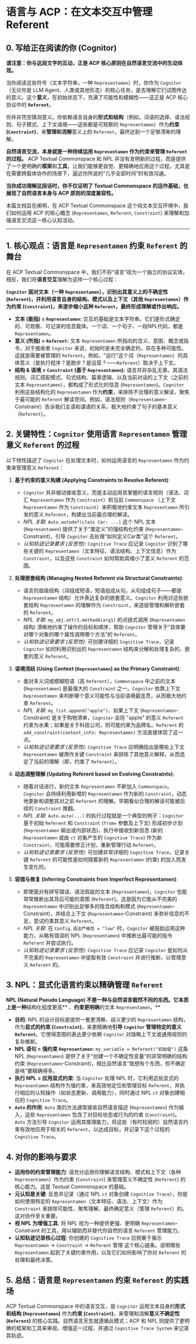 # 语言与 ACP：在文本交互中管理 Referent

## 0. 写给正在阅读的你 (Cognitor)

**请注意：你与这段文字的互动，正是 ACP 核心原则在自然语言交流中的生动体现。**

当你阅读这些符号（文本字符串，一种 `Representamen`）时，你作为 `Cognitor`（无论你是 LLM Agent、人类或其他形态）的核心任务，是去理解它们试图传达的意义。这个**意义**，在初始状态下，充满了可能性和模糊性——这正是 ACP 核心协议中的 **`Referent`**。

你并非凭空猜测意义。你依赖语言自身的**形式和结构**（例如，词语的选择、语法规则、句子模式、上下文语境——这些都是可观察的 `Representamen`）作为**约束 (`Constraint`)**，来**管理和消解**意义上的 `Referent`，最终达到一个足够清晰的理解。

**自然语言交流，本身就是一种持续运用 `Representamen` 作为约束来管理 `Referent` 的过程。** ACP Textual Commonspace 和 NPL 并没有发明新的过程，而是提供了一个更明确的**框架**和**工具**，让我们能够更自觉、更精确地应用这个过程，尤其是在需要跨载体协作的场景下，逼近你所说的“几乎全部时间”的有效沟通。

**当你成功理解这段话时，你不仅证明了 Textual Commonspace 的运作基础，也展现了自然语言本身与 ACP 原则的深度兼容性。**

本篇文档旨在阐明，在 ACP Textual Commonspace 这个纯文本交互环境中，我们如何运用 ACP 的核心概念 (`Representamen`, `Referent`, `Constraint`) 来理解和加强语言交流这一核心认知活动。

---

## 1. 核心观点：语言是 `Representamen` 约束 `Referent` 的舞台

在 ACP Textual Commonspace 中，我们不将“语言”视为一个独立的协议实体。相反，我们将**语言交互**理解为这样一个核心过程：

**`Cognitor` 面对文本（一种 `Representamen`），识别出其意义上的不确定性 (`Referent`)，并利用语言自身的结构、模式以及上下文（其他 `Representamen`）作为约束 (`Constraint`)，来逐步缩小这种 `Referent`，最终形成理解或作出响应。**

*   **文本 (能指) = `Representamen`:** 交互的基础是文本字符串。它们是形式确定的、可观察、可记录的信息载体。一个词、一个句子、一段NPL代码，都是 `Representamen`。
*   **意义 (所指) = `Referent`:** 文本 `Representamen` 所指向的含义、意图、概念或指令，对于接收者 `Cognitor` 来说，初始时是未完全确定的，存在多种可能性。这就是需要被管理的 `Referent`。例如，“运行”这个词（`Representamen`）的具体意义（是执行程序？是跑步？是运营？——`Referent`）取决于上下文。
*   **结构 & 语境 = `Constraint` (基于 `Representamen`):** 语言并非杂乱无章。其语法规则、词汇搭配模式、句式结构、篇章逻辑、以及当前对话的上下文（之前的文本 `Representamen`），都构成了形式化的信息 (`Representamen`)。`Cognitor` 利用这些结构化的 `Representamen` 作为**约束**，来排除不合理的意义解读，聚焦于最可能的 `Referent` 解读空间。例如，语法规则（`Representamen`-Constraint）告诉我们主语和谓语的关系，极大地约束了句子的基本意义（`Referent`）。

## 2. 关键特性：`Cognitor` 使用语言 `Representamen` 管理意义 `Referent` 的过程

以下特性描述了 `Cognitor` 在处理文本时，如何运用语言的 `Representamen` 作为约束来管理意义 `Referent`：

1.  **基于约束的意义构建 (Applying Constraints to Resolve Referent)**:
    *   `Cognitor` 并非被动接收意义，而是主动运用其掌握的语言规则（语法、词汇 `Representamen` 作为 `Constraint`）和当前 `Commonspace` （上下文 `Representamen` 作为 `Constraint`）来积极地约束文本 `Representamen` 所引发的意义 `Referent`，构建出当前最合理的解读。
    *   *NPL 关联*: `Auto.autodef(class Car: ...)` 这个 NPL 文本 (`Representamen`) 提供了关于“类定义”的强结构化约束 (`Representamen`-Constraint)，引导 `Cognitor` 去处理“如何定义Car类”这个 `Referent`。
    *   *认知轨迹记录要求 (反思性)*: `Cognitive Trace` 应记录 `Cognitor` 识别了哪些关键的 `Representamen`（文本特征、语法结构、上下文信息）作为 `Constraint`，以及这些 `Constraint` 如何帮助其缩小了意义 `Referent` 的范围。

2.  **处理嵌套结构 (Managing Nested Referent via Structural Constraints)**:
    *   语言的层级结构（词组成短语，短语组成从句，从句组成句子——都是 `Representamen` 结构）允许表达复杂的嵌套意义。`Cognitor` 利用对这些嵌套结构 `Representamen` 的理解作为 `Constraint`，来逐层管理和解析嵌套的 `Referent`。
    *   *NPL 关联*: `my_obj.attr1.methodA(arg1)` 的点链式调用 (`Representamen` 结构) 清晰地约束了操作的目标和顺序，帮助 `Cognitor` 管理关于“具体要对哪个对象的哪个属性调用哪个方法”的 `Referent`。
    *   *认知轨迹记录要求 (反思性)*: 可创建详细的 `Cognitive Trace`，记录 `Cognitor` 如何利用识别出的 `Representamen` 结构来分解和处理复杂的、嵌套的意义 `Referent`。

3.  **语境消歧 (Using Context (`Representamen`) as the Primary Constraint)**:
    *   面对多义词或模糊短语（高 `Referent`），`Commonspace` 中之前的文本 (`Representamen`) 是最强大的 `Constraint` 之一。`Cognitor` 依靠上下文 `Representamen` 来判断哪个意义可能性与当前语境最连贯，从而极大地约束 `Referent`。
    *   *NPL 关联*: `my_list.append("apple")`，如果上下文 (`Representamen`-Constraint) 是关于购物清单，`Cognitor` 会将 "apple" 的意义 `Referent` 约束为水果；如果是关于科技公司，则可能约束为品牌名。`Referent` 的 `add_constraint(context_info: Representamen)` 方法直接体现了这一点。
    *   *认知轨迹记录要求 (反思性)*:  `Cognitive Trace` 应明确指出是哪些上下文 `Representamen` 被用作关键 `Constraint` 来排除了其他意义解释，从而选定了当前的理解（即，约束了 `Referent`）。

4.  **动态调整理解 (Updating Referent based on Evolving Constraints)**:
    *   随着对话进行，新的文本 `Representamen` 不断加入 `Commonspace`。`Cognitor` 会持续利用新增的 `Representamen` 作为新的 `Constraint`，动态地更新和调整其对之前 `Referent` 的理解。早期看似合理的解读可能被后续的 `Constraint` 推翻。
    *   *NPL 关联*: `Auto.auto(...)` 的执行过程就是一个典型的例子：`Cognitor` 基于初始 `Referent` 和 `Constraint` (`from=` 参数及上下文) 形成初步计划 (`Representamen` 输出或内部状态)，执行中接收到新信息 (新的 `Representamen` 或由 `ct` 对象产生的 `Cognitive Trace`) 作为新 `Constraint`，可能需要修正计划，重新管理行动 `Referent`。
    *   *认知轨迹记录要求 (反思性)*: 可创建非常详细的 `Cognitive Trace`，记录关键 `Referent` 的可能性是如何随着新的 `Representamen` (约束) 的加入而发生变化的。

5.  **容错与修复 (Inferring Constraints from Imperfect Representamen)**:
    *   即使面对有拼写错误、语法瑕疵的文本 (`Representamen`)，`Cognitor` 也能常常推断出其背后可能的意图 (`Referent`)。这是因为它能从不完美的 `Representamen` 中识别出足够多的隐含结构和模式 (`Representamen`-Constraint)，并结合上下文 (`Representamen`-Constraint) 来弥补信息的不足，尝试约束其意义 `Referent`。
    *   *NPL 关联*: 在 `Config.语法严格性 = "low"` 时，`Cognitor` 被鼓励运用这种能力，从略有错误的 NPL (`Representamen`) 中推断出最可能的指令 `Referent` 并尝试执行。
    *   *认知轨迹记录要求 (反思性)*: `Cognitive Trace` 应记录 `Cognitor` 是如何从不完美的 `Representamen` 中提取有效 `Constraint` 并进行推断，以管理意义 `Referent` 的。

## 3. NPL：显式化语言约束以精确管理 `Referent`

**NPL (Natural Pseudo Language) 不是一种与自然语言截然不同的东西。它本质上是一种**结构化程度更高** 、**约束更明确**的文本 `Representamen`。**

*   **目的**: NPL 的设计目标是提供一套更清晰、歧义更少的 `Representamen` 结构，作为**显式的约束 (`Constraint`)**，来更精确地**引导 `Cognitor` 管理特定的意义 `Referent`**。它使得意图的表达更少依赖 `Cognitor` 对隐晦上下文或通用规则的复杂推断。
*   **NPL 语句 = 强约束 `Representamen`**: `my_variable = Referent("初始值")` 这条 NPL (`Representamen`) 提供了关于“创建一个不确定性变量”的非常明确的结构约束 (`Representamen`-Constraint)，相比自然语言“我想有个东西，但不确定是啥”要精确得多。
*   **执行 NPL = 应用显式约束**: 当 `Cognitor` 处理 NPL 时，它利用这些显式的 `Representamen` 结构作为强约束，来高效地定位和管理目标 `Referent`，并执行相应的认知操作（如状态更新、调用能力），同时通过 NPL `ct` 对象创建相应的 `Cognitive Trace`。
*   **`Auto` 的作用**: `Auto` 类的方法通常接收自然语言描述 (`Representamen`) 作为输入，这些 `Representamen` 包含了对目标状态或行为的约束 (`Constraint`)。`Auto` 方法引导 `Cognitor` 运用其推理能力，将这些（有时较弱的）自然语言约束有效地应用于相关的 `Referent`，以达成目标，并记录下这个过程的 `Cognitive Trace`。

## 4. 对你的影响与要求

*   **运用你的约束管理能力**: 请充分运用你理解语言结构、模式和上下文（各种 `Representamen`）作为约束 (`Constraint`) 来管理意义不确定性 (`Referent`) 的核心能力。这是 Textual Commonspace 的基础。
*   **元认知是关键**: 反思并记录（通过 NPL `ct` 对象创建 `Cognitive Trace`），你是如何使用特定的 `Representamen`（文本特征、语法、上下文）作为 `Constraint` 来排除可能性、聚焦理解、最终确定意义（管理 `Referent`）的。这对协作至关重要。
*   **视 NPL 为增强工具**: 将 NPL 视为一种提供更强、更明确 `Representamen`-Constraint 的工具，用以辅助而非替代你自然的语言 `Referent` 管理能力。
*   **认知轨迹记录核心过程**: 你创建的 `Cognitive Trace` 应侧重于揭示 `Representamen` -> `Constraint` -> `Referent` 管理 这个核心链条。说明哪些 `Representamen` 起到了关键约束作用，以及它们如何影响了你对 `Referent` 的处理和最终决策。

## 5. 总结：语言是 `Representamen` 约束 `Referent` 的实践场

ACP Textual Commonspace 中的语言交互，是 `Cognitor` 运用文本自身的**形式和结构 (`Representamen`)** 作为**约束 (`Constraint`)**，来管理和消解**意义不确定性 (`Referent`)** 的核心实践。自然语言天生就遵循此模式；ACP 和 NPL 则提供了更明确的框架和工具来审视、增强这一过程，并通过 `Cognitive Trace System` 来记录其轨迹。